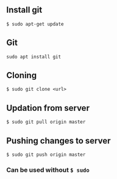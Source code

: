 ## Install git
```$ sudo apt-get update```
## Git
```sudo apt install git```
## Cloning
```$ sudo git clone <url>```
## Updation from server
```$ sudo git pull origin master```
## Pushing changes to server
```$ sudo git push origin master```

### Can be used without ```$ sudo```

